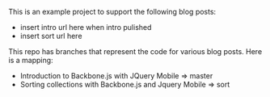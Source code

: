 This is an example project to support the following blog posts:

* insert intro url here when intro pulished
* insert sort url here

This repo has branches that represent the code for various blog posts.  Here is a mapping:

* Introduction to Backbone.js with JQuery Mobile => master
* Sorting collections with Backbone.js and Jquery Mobile => sort